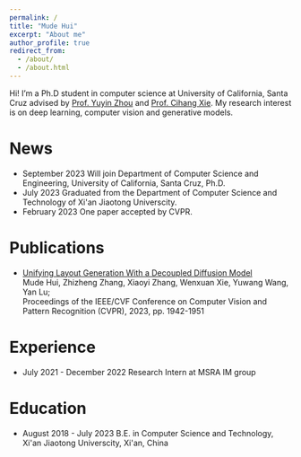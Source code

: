 ```yaml
---
permalink: /
title: "Mude Hui"
excerpt: "About me"
author_profile: true
redirect_from: 
  - /about/
  - /about.html
---
```


Hi! I’m a Ph.D student in computer science at University of California, Santa Cruz advised by [Prof. Yuyin Zhou](https://yuyinzhou.github.io/) and [Prof. Cihang Xie](https://cihangxie.github.io/). My research interest is on deep learning, computer vision and generative models.

News
======

+ September 2023 Will join Department of Computer Science and Engineering, University of California, Santa Cruz, Ph.D.
+ July 2023 Graduated from the Department of Computer Science and Technology of Xi'an Jiaotong Universcity.
+ February 2023 One paper accepted by CVPR.

Publications 
======
+ [Unifying Layout Generation With a Decoupled Diffusion Model](https://openaccess.thecvf.com/content/CVPR2023/papers/Hui_Unifying_Layout_Generation_With_a_Decoupled_Diffusion_Model_CVPR_2023_paper.pdf)  
Mude Hui, Zhizheng Zhang, Xiaoyi Zhang, Wenxuan Xie, Yuwang Wang, Yan Lu;  
Proceedings of the IEEE/CVF Conference on Computer Vision and Pattern Recognition (CVPR), 2023, pp. 1942-1951

Experience
======
+ July 2021 - December 2022 Research Intern at MSRA IM group

Education
======
+ August 2018 - July 2023 B.E. in Computer Science and Technology, Xi'an Jiaotong Universcity, Xi'an, China